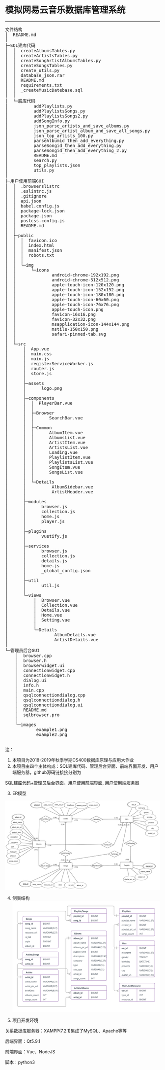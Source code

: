 ﻿# 模拟网易云音乐数据库管理系统

--------

<pre>
文件结构
│  README.md
│  
├─SQL建库代码
│  │  createAlbumsTables.py
│  │  createArtistsTables.py
│  │  createSongArtistAlbumsTables.py
│  │  createSongsTables.py
│  │  create_utils.py
│  │  database_json.rar
│  │  README.md
│  │  requirements.txt
│  │  _createMusicDatebase.sql
│  │  
│  └─脱库代码
│          addPlaylists.py
│          addPlaylistsSongs.py
│          addPlaylistsSongs2.py
│          addSongInfo.py
│          json_parse_artists_and_save_albums.py
│          json_parse_artist_album_and_save_all_songs.py
│          json_top_artists_100.py
│          parseAlbumid_then_add_everything.py
│          parseSongid_then_add_everything.py
│          parseSongid_then_add_everything_2.py
│          README.md
│          search.py
│          top_playlists.json
│          utils.py
│          
├─用户使用前端GUI
│  │  .browserslistrc
│  │  .eslintrc.js
│  │  .gitignore
│  │  api.json
│  │  babel.config.js
│  │  package-lock.json
│  │  package.json
│  │  postcss.config.js
│  │  README.md
│  │  
│  ├─public
│  │  │  favicon.ico
│  │  │  index.html
│  │  │  manifest.json
│  │  │  robots.txt
│  │  │  
│  │  └─img
│  │      └─icons
│  │              android-chrome-192x192.png
│  │              android-chrome-512x512.png
│  │              apple-touch-icon-120x120.png
│  │              apple-touch-icon-152x152.png
│  │              apple-touch-icon-180x180.png
│  │              apple-touch-icon-60x60.png
│  │              apple-touch-icon-76x76.png
│  │              apple-touch-icon.png
│  │              favicon-16x16.png
│  │              favicon-32x32.png
│  │              msapplication-icon-144x144.png
│  │              mstile-150x150.png
│  │              safari-pinned-tab.svg
│  │              
│  └─src
│      │  App.vue
│      │  main.css
│      │  main.js
│      │  registerServiceWorker.js
│      │  router.js
│      │  store.js
│      │  
│      ├─assets
│      │      logo.png
│      │      
│      ├─components
│      │  │  PlayerBar.vue
│      │  │  
│      │  ├─Browser
│      │  │      SearchBar.vue
│      │  │      
│      │  ├─Common
│      │  │      AlbumItem.vue
│      │  │      AlbumsList.vue
│      │  │      ArtistItem.vue
│      │  │      ArtistsList.vue
│      │  │      Loading.vue
│      │  │      PlaylistItem.vue
│      │  │      PlaylistsList.vue
│      │  │      SongItem.vue
│      │  │      SongsList.vue
│      │  │      
│      │  └─Details
│      │          AlbumSidebar.vue
│      │          ArtistHeader.vue
│      │          
│      ├─modules
│      │      browser.js
│      │      collection.js
│      │      home.js
│      │      player.js
│      │      
│      ├─plugins
│      │      vuetify.js
│      │      
│      ├─services
│      │      browser.js
│      │      collection.js
│      │      details.js
│      │      home.js
│      │      _global_config.json
│      │      
│      ├─util
│      │      util.js
│      │      
│      └─views
│          │  Browser.vue
│          │  Collection.vue
│          │  Details.vue
│          │  Home.vue
│          │  Setting.vue
│          │  
│          └─Details
│                  AlbumDetails.vue
│                  ArtistDetails.vue
│                  
└─管理员后台GUI
    │  browser.cpp
    │  browser.h
    │  browserwidget.ui
    │  connectionwidget.cpp
    │  connectionwidget.h
    │  dialog.ui
    │  info.h
    │  main.cpp
    │  qsqlconnectiondialog.cpp
    │  qsqlconnectiondialog.h
    │  qsqlconnectiondialog.ui
    │  README.md
    │  sqlbrowser.pro
    │  
    └─images
            example1.png
            example2.png

</pre>           
注：
1. 本项目为2018-2019年秋季学期CS400数据库原理与应用大作业
2. 本项目由四个主体构成：SQL建库代码、管理后台界面、前端界面开发、用户端服务器，github源码链接接分别为

[SQL建库代码+管理员后台界面](https://github.com/OneForward/DatabaseDesignProj2018)，[用户使用前端界面](https://github.com/tomoya06/pp-music-player),  [用户使用端服务器](https://github.com/tomoya06/NeteaseCloudMusicAPIV2_mysql)

3. ER模型

![ER模型](images/ER_white.png?raw=true)

4. 制表结构
![制表结构](images/UML_white.png?raw=true)

5. 项目开发环境	

关系数据库服务器：XAMPP(7.2.1)集成了MySQL、Apache等等

后端界面：Qt5.9.1

前端界面：Vue、NodeJS

脚本：python3
